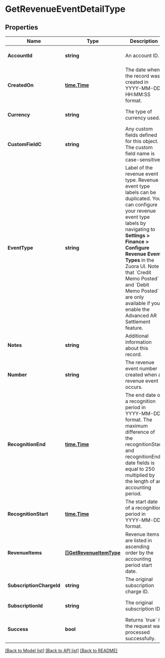 # GetRevenueEventDetailType

## Properties
Name | Type | Description | Notes
------------ | ------------- | ------------- | -------------
**AccountId** | **string** | An account ID.  | [optional] [default to null]
**CreatedOn** | [**time.Time**](time.Time.md) | The date when the record was created in YYYY-MM-DD HH:MM:SS format.  | [optional] [default to null]
**Currency** | **string** | The type of currency used.  | [optional] [default to null]
**CustomFieldC** | **string** | Any custom fields defined for this object. The custom field name is case-sensitive.  | [optional] [default to null]
**EventType** | **string** | Label of the revenue event type. Revenue event type labels can be duplicated. You can configure your revenue event type labels by navigating to **Settings &gt; Finance &gt; Configure Revenue Event Types** in the Zuora UI.  Note that &#x60;Credit Memo Posted&#x60; and &#x60;Debit Memo Posted&#x60; are only available if you enable the Advanced AR Settlement feature.  | [optional] [default to null]
**Notes** | **string** | Additional information about this record.  | [optional] [default to null]
**Number** | **string** | The revenue event number created when a revenue event occurs.  | [optional] [default to null]
**RecognitionEnd** | [**time.Time**](time.Time.md) | The end date of a recognition period in YYYY-MM-DD format.   The maximum difference of the recognitionStart and recognitionEnd date fields is equal to 250 multiplied by the length of an accounting period.  | [optional] [default to null]
**RecognitionStart** | [**time.Time**](time.Time.md) | The start date of a recognition period in YYYY-MM-DD format.  | [optional] [default to null]
**RevenueItems** | [**[]GetRevenueItemType**](GETRevenueItemType.md) | Revenue items are listed in ascending order by the accounting period start date.  | [optional] [default to null]
**SubscriptionChargeId** | **string** | The original subscription charge ID.  | [optional] [default to null]
**SubscriptionId** | **string** | The original subscription ID.  | [optional] [default to null]
**Success** | **bool** | Returns &#x60;true&#x60; if the request was processed successfully.  | [optional] [default to null]

[[Back to Model list]](../README.md#documentation-for-models) [[Back to API list]](../README.md#documentation-for-api-endpoints) [[Back to README]](../README.md)



